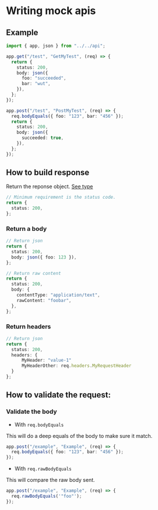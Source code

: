 # Writing mock apis

## Example

```ts
import { app, json } from "../../api";

app.get("/test", "GetMyTest", (req) => {
  return {
    status: 200,
    body: json({
      foo: "succeeded",
      bar: "wut",
    }),
  };
});

app.post("/test", "PostMyTest", (req) => {
  req.bodyEquals({ foo: "123", bar: "456" });
  return {
    status: 200,
    body: json({
      succeeded: true,
    }),
  };
});
```

## How to build response

Return the reponse object. [See type](../src/api/mock-response.ts)

```ts
// Minimum requirement is the status code.
return {
  status: 200,
};
```

### Return a body

```ts
// Return json
return {
  status: 200,
  body: json({ foo: 123 }),
};

// Return raw content
return {
  status: 200,
  body: {
    contentType: "application/text",
    rawContent: "foobar",
  },
};
```

### Return headers


```ts
// Return json
return {
  status: 200,
  headers: {
      MyHeader: "value-1"
      MyHeaderOther: req.headers.MyRequestHeader
  }
};

```

## How to validate the request:

### Validate the body

- With `req.bodyEquals`

This will do a deep equals of the body to make sure it match.

```ts
app.post("/example", "Example", (req) => {
  req.bodyEquals({ foo: "123", bar: "456" });
});
```

- With `req.rawBodyEquals`

This will compare the raw body sent.

```ts
app.post("/example", "Example", (req) => {
  req.rawBodyEquals('"foo"');
});
```
